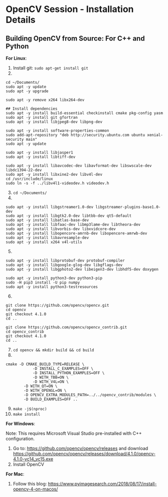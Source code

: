 # OpenCV Session - Installation Details

## Building OpenCV from Source: For C++ and Python

**For Linux**:

1. Install git: `sudo apt-get install git`
2. 
```
cd ~/Documents/
sudo apt -y update
sudo apt -y upgrade

sudo apt -y remove x264 libx264-dev
 
## Install dependencies
sudo apt -y install build-essential checkinstall cmake pkg-config yasm
sudo apt -y install git gfortran
sudo apt -y install libjpeg8-dev libpng-dev
 
sudo apt -y install software-properties-common
sudo add-apt-repository "deb http://security.ubuntu.com ubuntu xenial-security main"
sudo apt -y update
 
sudo apt -y install libjasper1
sudo apt -y install libtiff-dev
 
sudo apt -y install libavcodec-dev libavformat-dev libswscale-dev libdc1394-22-dev
sudo apt -y install libxine2-dev libv4l-dev
cd /usr/include/linux
sudo ln -s -f ../libv4l1-videodev.h videodev.h
```
3. `cd ~/Documents/`
4. 
```
sudo apt -y install libgstreamer1.0-dev libgstreamer-plugins-base1.0-dev
sudo apt -y install libgtk2.0-dev libtbb-dev qt5-default
sudo apt -y install libatlas-base-dev
sudo apt -y install libfaac-dev libmp3lame-dev libtheora-dev
sudo apt -y install libvorbis-dev libxvidcore-dev
sudo apt -y install libopencore-amrnb-dev libopencore-amrwb-dev
sudo apt -y install libavresample-dev
sudo apt -y install x264 v4l-utils
```
5. 
```
sudo apt -y install libprotobuf-dev protobuf-compiler
sudo apt -y install libgoogle-glog-dev libgflags-dev
sudo apt -y install libgphoto2-dev libeigen3-dev libhdf5-dev doxygen

sudo apt -y install python3-dev python3-pip
sudo -H pip3 install -U pip numpy
sudo apt -y install python3-testresources
```
6. 
```
git clone https://github.com/opencv/opencv.git
cd opencv
git checkout 4.1.0
cd ..
 
git clone https://github.com/opencv/opencv_contrib.git
cd opencv_contrib
git checkout 4.1.0
cd ..
```
7. `cd opencv && mkdir build && cd build`
8. 
```
cmake -D CMAKE_BUILD_TYPE=RELEASE \
            -D INSTALL_C_EXAMPLES=OFF \
            -D INSTALL_PYTHON_EXAMPLES=OFF \
            -D WITH_TBB=ON \
            -D WITH_V4L=ON \
        -D WITH_QT=ON \
        -D WITH_OPENGL=ON \
        -D OPENCV_EXTRA_MODULES_PATH=../../opencv_contrib/modules \
        -D BUILD_EXAMPLES=OFF ..
```
9. `make -j$(nproc)`
10. `make install`

**For Windows**:

Note: This requires Microsoft Visual Studio pre-installed with C++ configuration.

1. Go to: https://github.com/opencv/opencv/releases and download https://github.com/opencv/opencv/releases/download/4.1.0/opencv-4.1.0-vc14_vc15.exe
2. Install OpenCV

**For Mac**:

1. Follow this blog: https://www.pyimagesearch.com/2018/08/17/install-opencv-4-on-macos/
